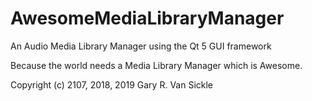 # AwesomeMediaLibraryManager
An Audio Media Library Manager using the Qt 5 GUI framework

Because the world needs a Media Library Manager which is Awesome.

Copyright (c) 2107, 2018, 2019 Gary R. Van Sickle
